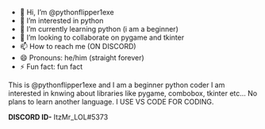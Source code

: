 - 👋 Hi, I’m @pythonflipper1exe
- 👀 I’m interested in python
- 🌱 I’m currently learning python (i am a beginner)
- 💞️ I’m looking to collaborate on pygame and tkinter
- 📫 How to reach me (ON DISCORD)
- 😄 Pronouns: he/him (straight forever)
- ⚡ Fun fact: fun fact

This is @pythonflipper1exe and I am a beginner python coder I am interested in knwing about libraries like pygame, combobox, tkinter etc... No plans to learn another language. I USE VS CODE FOR CODING.

**DISCORD ID-**  ItzMr_LOL#5373 
